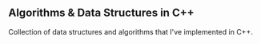 ## Algorithms & Data Structures in C++

Collection of data structures and algorithms that I've implemented in C++.
